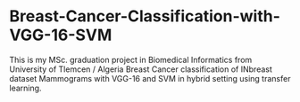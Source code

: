 # Breast-Cancer-Classification-with-VGG-16-SVM
This is my MSc. graduation project in Biomedical Informatics from University of Tlemcen / Algeria
Breast Cancer classification of INbreast dataset Mammograms with VGG-16 and SVM in hybrid setting using transfer learning.
